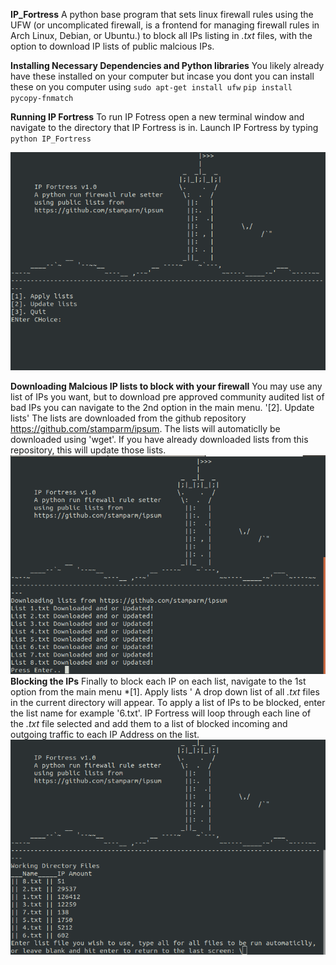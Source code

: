 **IP_Fortress**
A python base program that sets linux firewall rules using the UFW (or uncomplicated firewall, is a frontend for managing firewall rules in Arch Linux, Debian, or Ubuntu.) to block all IPs listing in *.txt* files, with the option to download IP lists of public malcious IPs.

**Installing Necessary Dependencies and Python libraries**
You likely already have these installed on your computer but incase you dont you can install these on you computer using
`sudo apt-get install ufw`
`pip install pycopy-fnmatch`

**Running IP Fortress**
To run IP Fotress open a new terminal window and navigate to the directory that IP Fortress is in. Launch IP Fortress by typing
`python IP_Fortress`

![alt text](https://raw.githubusercontent.com/DuncDude/IP_Fortress/main/main.png)

**Downloading Malcious IP lists to block with your firewall**
You may use any list of IPs you want, but to download pre approved community audited list of bad IPs you can navigate to the 2nd option in the main menu.
'[2]. Update lists'
The lists are downloaded from the github repository  https://github.com/stamparm/ipsum.
The lists will automaticlly be downloaded using 'wget'. If you have already downloaded lists from this repository, this will update those lists.
![alt text](https://raw.githubusercontent.com/DuncDude/IP_Fortress/main/update.png)
**Blocking the IPs**
Finally to block each IP on each list, navigate to the 1st option from the main menu
*[1]. Apply lists '
A drop down list of all *.txt* files in the current directory will appear. To apply a list of IPs to be blocked, enter the list name for
example '6.txt'. IP Fortress will loop through each line of the *.txt* file selected and add them to a list of blocked incoming and outgoing traffic
to each IP Address on the list.
![alt text](https://raw.githubusercontent.com/DuncDude/IP_Fortress/main/apply.png)
